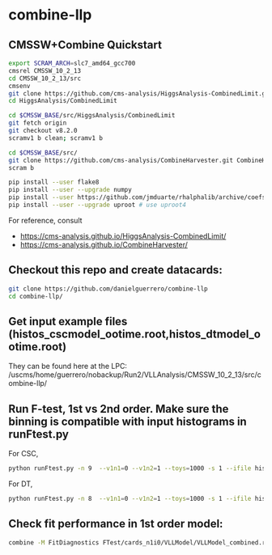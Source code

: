 # combine-llp

## CMSSW+Combine Quickstart
```bash
export SCRAM_ARCH=slc7_amd64_gcc700
cmsrel CMSSW_10_2_13
cd CMSSW_10_2_13/src
cmsenv
git clone https://github.com/cms-analysis/HiggsAnalysis-CombinedLimit.git HiggsAnalysis/CombinedLimit
cd HiggsAnalysis/CombinedLimit

cd $CMSSW_BASE/src/HiggsAnalysis/CombinedLimit
git fetch origin
git checkout v8.2.0
scramv1 b clean; scramv1 b

cd $CMSSW_BASE/src/
git clone https://github.com/cms-analysis/CombineHarvester.git CombineHarvester
scram b

pip install --user flake8
pip install --user --upgrade numpy
pip install --user https://github.com/jmduarte/rhalphalib/archive/coefsq_rebase.zip
pip install --user --upgrade uproot # use uproot4
```
For reference, consult
 - https://cms-analysis.github.io/HiggsAnalysis-CombinedLimit/
 - https://cms-analysis.github.io/CombineHarvester/

## Checkout this repo and create datacards:
```bash
git clone https://github.com/danielguerrero/combine-llp
cd combine-llp/
```

## Get input example files (histos_cscmodel_ootime.root,histos_dtmodel_ootime.root)
They can be found here at the LPC: /uscms/home/guerrero/nobackup/Run2/VLLAnalysis/CMSSW_10_2_13/src/combine-llp/


## Run F-test, 1st vs 2nd order. Make sure the binning is compatible with input histograms in runFtest.py
For CSC,
```bash
python runFtest.py -n 9  --v1n1=0 --v1n2=1 --toys=1000 -s 1 --ifile histos_cscmodel_ootime.root
```
For DT,
```bash
python runFtest.py -n 8  --v1n1=0 --v1n2=1 --toys=1000 -s 1 --ifile histos_dtmodel_ootime.root
```

## Check fit performance in 1st order model:
```bash
combine -M FitDiagnostics FTest/cards_n1i0/VLLModel/VLLModel_combined.root --saveShapes --saveWithUncertainties --rMin -20 --rMax 20
```
